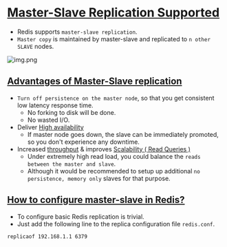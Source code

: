 
# [Master-Slave Replication Supported](https://redis.io/docs/manual/replication/)
- Redis supports `master-slave replication`.
- `Master copy` is maintained by master-slave and replicated to `n other SLAVE` nodes.

![img.png](https://i1.wp.com/www.learnsteps.com/wp-content/uploads/2020/07/masterslave.png?w=840&ssl=1)

## [Advantages of Master-Slave replication](https://www.quora.com/Whats-the-point-of-master-slave-replication-in-Redis)
- `Turn off persistence on the master node`, so that you get consistent low latency response time.
    - No forking to disk will be done.
    - No wasted I/O.
- Deliver [High availability](../../../0_SystemGlossaries/HighAvailability.md)
    - If master node goes down, the slave can be immediately promoted, so you don't experience any downtime.
- Increased [throughput](../../../0_SystemGlossaries/LatencyThroughput.md) & improves [Scalability ( Read Queries )](../../../0_SystemGlossaries/Scalability/DBScalability.md)
    - Under extremely high read load, you could balance the `reads between the master and slave`.
    - Although it would be recommended to setup up additional `no persistence, memory only` slaves for that purpose.

## [How to configure master-slave in Redis?](https://redis.io/docs/manual/replication/)
- To configure basic Redis replication is trivial.
- Just add the following line to the replica configuration file `redis.conf`.
```
replicaof 192.168.1.1 6379
```
